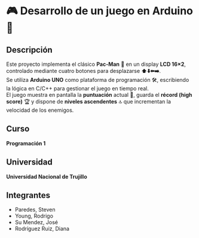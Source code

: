 # 🎮  Desarrollo de un juego en Arduino 🚀

## Descripción
Este proyecto implementa el clásico **Pac-Man** 👻 en un display **LCD 16×2**, controlado mediante cuatro botones para desplazarse **⬆️⬇️⬅️➡️**.  
Se utiliza **Arduino UNO** como plataforma de programación 🛠️, escribiendo la lógica en C/C++ para gestionar el juego en tiempo real.  
El juego muestra en pantalla la **puntuación** actual 🏅, guarda el **récord (high score)** 🏆 y dispone de **niveles ascendentes** 🔝 que incrementan la velocidad de los enemigos.

## Curso
**Programación 1**

## Universidad
**Universidad Nacional de Trujillo**

## Integrantes
- Paredes, Steven
- Young, Rodrigo
- Su Mendez, José 
- Rodríguez Ruiz, Diana 
